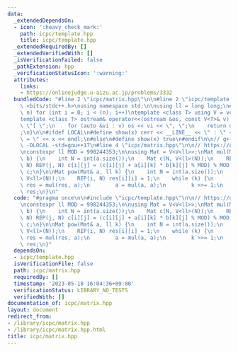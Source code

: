 ```yaml
---
data:
  _extendedDependsOn:
  - icon: ':heavy_check_mark:'
    path: icpc/template.hpp
    title: icpc/template.hpp
  _extendedRequiredBy: []
  _extendedVerifiedWith: []
  _isVerificationFailed: false
  _pathExtension: hpp
  _verificationStatusIcon: ':warning:'
  attributes:
    links:
    - https://onlinejudge.u-aizu.ac.jp/problems/3332
  bundledCode: "#line 2 \"icpc/matrix.hpp\"\n\n#line 2 \"icpc/template.hpp\"\n\n#include\
    \ <bits/stdc++.h>\nusing namespace std;\n\nusing ll = long long;\n#define REP(i,\
    \ n) for (int i = 0; i < (n); i++)\ntemplate <class T> using V = vector<T>;\n\
    template <class T> ostream& operator<<(ostream &os, const V<T>& v) {\n    os <<\
    \ \"[ \";\n    for (auto &vi : v) os << vi << \", \";\n    return os << \"]\"\
    ;\n}\n\n#ifdef LOCAL\n#define show(x) cerr << __LINE__ << \" : \" << #x << \"\
    \ = \" << x << endl;\n#else\n#define show(x) true\n#endif\n\n// g++ -g -fsanitize=undefined,address\
    \ -DLOCAL -std=gnu++17\n#line 4 \"icpc/matrix.hpp\"\n\n// https://onlinejudge.u-aizu.ac.jp/problems/3332\n\
    \nconstexpr ll MOD = 998244353;\n\nusing Mat = V<V<ll>>;\nMat mul(Mat& a, Mat&\
    \ b) {\n    int N = int(a.size());\n    Mat c(N, V<ll>(N));\n    REP(i, N) REP(k,\
    \ N) REP(j, N) c[i][j] = (c[i][j] + a[i][k] * b[k][j] % MOD) % MOD;\n    return\
    \ c;\n}\n\nMat pow(Mat& a, ll k) {\n    int N = int(a.size());\n    Mat res(N,\
    \ V<ll>(N));\n    REP(i, N) res[i][i] = 1;\n    while (k) {\n        if (k & 1)\
    \ res = mul(res, a);\n        a = mul(a, a);\n        k >>= 1;\n    }\n    return\
    \ res;\n}\n"
  code: "#pragma once\n\n#include \"icpc/template.hpp\"\n\n// https://onlinejudge.u-aizu.ac.jp/problems/3332\n\
    \nconstexpr ll MOD = 998244353;\n\nusing Mat = V<V<ll>>;\nMat mul(Mat& a, Mat&\
    \ b) {\n    int N = int(a.size());\n    Mat c(N, V<ll>(N));\n    REP(i, N) REP(k,\
    \ N) REP(j, N) c[i][j] = (c[i][j] + a[i][k] * b[k][j] % MOD) % MOD;\n    return\
    \ c;\n}\n\nMat pow(Mat& a, ll k) {\n    int N = int(a.size());\n    Mat res(N,\
    \ V<ll>(N));\n    REP(i, N) res[i][i] = 1;\n    while (k) {\n        if (k & 1)\
    \ res = mul(res, a);\n        a = mul(a, a);\n        k >>= 1;\n    }\n    return\
    \ res;\n}"
  dependsOn:
  - icpc/template.hpp
  isVerificationFile: false
  path: icpc/matrix.hpp
  requiredBy: []
  timestamp: '2023-05-18 16:04:36+09:00'
  verificationStatus: LIBRARY_NO_TESTS
  verifiedWith: []
documentation_of: icpc/matrix.hpp
layout: document
redirect_from:
- /library/icpc/matrix.hpp
- /library/icpc/matrix.hpp.html
title: icpc/matrix.hpp
---
```

